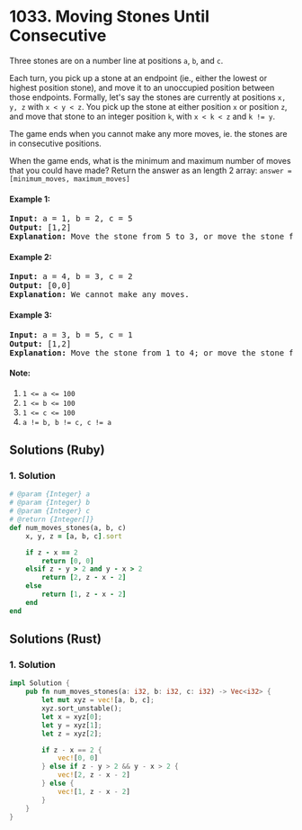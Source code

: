 # 1033. Moving Stones Until Consecutive
Three stones are on a number line at positions ```a```, ```b```, and ```c```.

Each turn, you pick up a stone at an endpoint (ie., either the lowest or highest position stone), and move it to an unoccupied position between those endpoints.  Formally, let's say the stones are currently at positions ```x, y, z``` with ```x < y < z```.  You pick up the stone at either position ```x``` or position ```z```, and move that stone to an integer position ```k```, with ```x < k < z``` and ```k != y```.

The game ends when you cannot make any more moves, ie. the stones are in consecutive positions.

When the game ends, what is the minimum and maximum number of moves that you could have made?  Return the answer as an length 2 array: ```answer = [minimum_moves, maximum_moves]```

#### Example 1:
<pre>
<strong>Input:</strong> a = 1, b = 2, c = 5
<strong>Output:</strong> [1,2]
<strong>Explanation:</strong> Move the stone from 5 to 3, or move the stone from 5 to 4 to 3.
</pre>

#### Example 2:
<pre>
<strong>Input:</strong> a = 4, b = 3, c = 2
<strong>Output:</strong> [0,0]
<strong>Explanation:</strong> We cannot make any moves.
</pre>

#### Example 3:
<pre>
<strong>Input:</strong> a = 3, b = 5, c = 1
<strong>Output:</strong> [1,2]
<strong>Explanation:</strong> Move the stone from 1 to 4; or move the stone from 1 to 2 to 4.
</pre>

#### Note:
1. ```1 <= a <= 100```
2. ```1 <= b <= 100```
3. ```1 <= c <= 100```
4. ```a != b, b != c, c != a```

## Solutions (Ruby)

### 1. Solution
```Ruby
# @param {Integer} a
# @param {Integer} b
# @param {Integer} c
# @return {Integer[]}
def num_moves_stones(a, b, c)
    x, y, z = [a, b, c].sort

    if z - x == 2
        return [0, 0]
    elsif z - y > 2 and y - x > 2
        return [2, z - x - 2]
    else
        return [1, z - x - 2]
    end
end
```

## Solutions (Rust)

### 1. Solution
```Rust
impl Solution {
    pub fn num_moves_stones(a: i32, b: i32, c: i32) -> Vec<i32> {
        let mut xyz = vec![a, b, c];
        xyz.sort_unstable();
        let x = xyz[0];
        let y = xyz[1];
        let z = xyz[2];

        if z - x == 2 {
            vec![0, 0]
        } else if z - y > 2 && y - x > 2 {
            vec![2, z - x - 2]
        } else {
            vec![1, z - x - 2]
        }
    }
}
```
